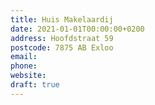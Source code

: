 ```yaml
---
title: Huis Makelaardij
date: 2021-01-01T00:00:00+0200
address: Hoofdstraat 59
postcode: 7875 AB Exloo
email: 
phone: 
website: 
draft: true
---
```


